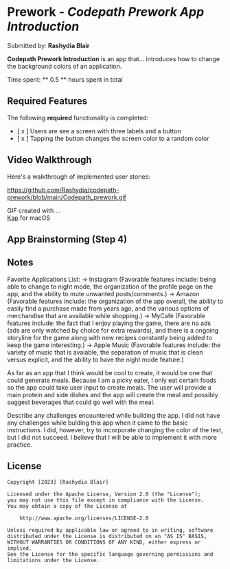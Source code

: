 # Prework - *Codepath Prework App Introduction*

Submitted by: **Rashydia Blair**

**Codepath Prework Introduction** is an app that... introduces how to change the background colors of an application.

Time spent: ** 0.5 ** hours spent in total

## Required Features

The following **required** functionality is completed:

- [ x ] Users are see a screen with three labels and a button
- [ x ] Tapping the button changes the screen color to a random color
 
## Video Walkthrough

Here's a walkthrough of implemented user stories:

https://github.com/Rashydia/codepath-prework/blob/main/Codepath_prework.gif

GIF created with ...  
[Kap](https://getkap.co/) for macOS


## App Brainstorming (Step 4)

## Notes
Favorite Applications List:
-> Instagram (Favorable features include: being able to change to night mode, the organization of the profile page on the app, and the ability to mute unwanted posts/comments.)
-> Amazon (Favorable features include: the organization of the app overall, the ability to easily find a purchase made from years ago, and the various options of merchandise that are available while shopping.)
-> MyCafé (Favorable features include: the fact that I enjoy playing the game, there are no ads (ads are only watched by choice for extra rewards), and there is a ongoing storyline for the game along with new recipes constantly being added to keep the game interesting.)
-> Apple Music (Favorable features include: the variety of music that is avaiable, the separation of music that is clean versus explicit, and the ability to have the night mode feature.)

As far as an app that I think would be cool to create, it would be one that could generate meals. Because I am a picky eater, I only eat certain foods so the app could take user input to create meals. The user will provide a main protein and side dishes and the app will create the meal and possibly suggest beverages that could go well with the meal.

Describe any challenges encountered while building the app.
I did not have any challenges while bulding this app when it came to the basic instructions. I did, however, try to incorporate changing the color of the text, but I did not succeed. I believe that I will be able to implement it with more practice.

## License

    Copyright [2023] [Rashydia Blair]

    Licensed under the Apache License, Version 2.0 (the "License");
    you may not use this file except in compliance with the License.
    You may obtain a copy of the License at

        http://www.apache.org/licenses/LICENSE-2.0

    Unless required by applicable law or agreed to in writing, software
    distributed under the License is distributed on an "AS IS" BASIS,
    WITHOUT WARRANTIES OR CONDITIONS OF ANY KIND, either express or implied.
    See the License for the specific language governing permissions and
    limitations under the License.
